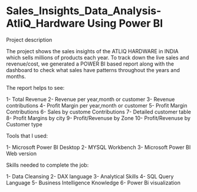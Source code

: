 # Sales_Insights_Data_Analysis-AtliQ_Hardware Using Power BI

Project description

The project shows the sales insights of the ATLIQ HARDWARE in INDIA which sells millions of products each year. To track down the live sales and revenue/cost, we generated a POWER BI based report along with the dashboard to check what sales have patterns throughout the years and months.

The report helps to see:

1- Total Revenue 2- Revenue per year,month or customer 3- Revenue contributions  4- Profit Margin per year,month or customer 5- Profit Margin Contributions 6- Sales by custome Contributions 7- Detailed customer table  8- Profit Margins by city 9- Profit/Revenuse by Zone 10- Profit/Revenuse by Customer type

Tools that I used:

1- Microsoft Power BI Desktop 2- MYSQL Workbench 3- Microsoft Power BI Web version

Skills needed to complete the job:

1- Data Cleansing 2- DAX language 3- Analytical Skills 4- SQL Query Language 5- Business Intelligence Knowledge 6- Power Bi visualization


